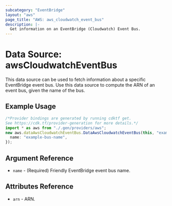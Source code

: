 ```yaml
---
subcategory: "EventBridge"
layout: "aws"
page_title: "AWS: aws_cloudwatch_event_bus"
description: |-
  Get information on an EventBridge (Cloudwatch) Event Bus.
---
```


# Data Source: awsCloudwatchEventBus

This data source can be used to fetch information about a specific
EventBridge event bus. Use this data source to compute the ARN of
an event bus, given the name of the bus.

## Example Usage

```typescript
/*Provider bindings are generated by running cdktf get.
See https://cdk.tf/provider-generation for more details.*/
import * as aws from "./.gen/providers/aws";
new aws.dataAwsCloudwatchEventBus.DataAwsCloudwatchEventBus(this, "example", {
  name: "example-bus-name",
});

```

## Argument Reference

* `name` - (Required) Friendly EventBridge event bus name.

## Attributes Reference

* `arn` - ARN.
